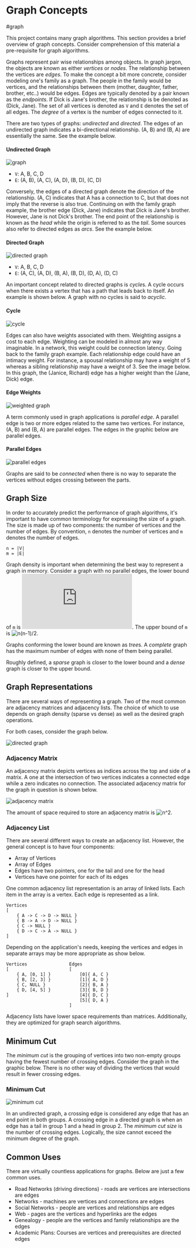# Graph Concepts
#graph

This project contains many graph algorithms. This section provides a brief
overview of graph concepts. Consider comprehension of this material a
pre-requisite for graph algorithms.

Graphs represent pair wise relationships among objects. In graph jargon, the
objects are known as either *vertices* or *nodes*. The relationship between the
vertices are *edges*. To make the concept a bit more concrete, consider modeling
one's family as a graph. The people in the family would be vertices, and the
relationships between them (mother, daughter, father, brother, etc..) would be
edges. Edges are typically denoted by a pair known as the *endpoints*. If Dick
is Jane's brother, the relationship is be denoted as (Dick, Jane). The set of
all vertices is denoted as `V` and `E` denotes the set of all edges. The
*degree* of a vertex is the number of edges connected to it.

There are two types of graphs: *undirected* and *directed*. The edges of an
undirected graph indicates a bi-directional relationship. (A, B) and (B, A) are
essentially the same.  See the example below.

#### Undirected Graph
![graph](graph.png)

* `V`: A, B, C, D
* `E`: (A, B), (A, C), (A, D), (B, D), (C, D)

Conversely, the edges of a directed graph denote the direction of the
relationship. (A, C) indicates that A has a connection to C, but that does not
imply that the reverse is also true. Continuing on with the family graph
example, the brother edge (Dick, Jane) indicates that Dick is Jane's brother.
However, Jane is not Dick's brother. The end point of the relationship is known
as the *head* while the origin is referred to as the *tail*. Some sources also
refer to directed edges as *arcs*. See the example below.

#### Directed Graph

![directed graph](dir-graph.png)

* `V`: A, B, C, D
* `E`: (A, C), (A, D), (B, A), (B, D), (D, A), (D, C)

An important concept related to directed graphs is *cycle*s. A cycle occurs when
there exists a vertex that has a path that leads back to itself. An example is
shown below. A graph with no cycles is said to *acyclic*.

#### Cycle
![cycle](cycle.png)

Edges can also have weights associated with them. Weighting assigns a cost to
each edge. Weighting can be modeled in almost any way imaginable. In a network,
this weight could be connection latency. Going back to the family graph example.
Each relationship edge could have an intimacy weight.  For instance, a spousal
relationship may have a weight of 5 whereas a sibling relationship may have a
weight of 3. See the image below. In this graph, the (Janice, Richard) edge has
a higher weight than the (Jane, Dick) edge.

#### Edge Weights

![weighted graph](weight-graph.png)

A term commonly used in graph applications is *parallel edge*. A parallel edge
is two or more edges related to the same two vertices. For instance, (A, B) and
(B, A) are parallel edges. The edges in the graphic below are parallel edges.

#### Parallel Edges

![parallel edges](par-edges.png)

Graphs are said to be *connected* when there is no way to separate the vertices
without edges crossing between the parts.

## Graph Size

In order to accurately predict the performance of graph algorithms, it's
important to have common terminology for expressing the size of a graph. The
size is made up of two components: the number of vertices and the number of
edges. By convention, `n` denotes the number of vertices and `m` denotes the
number of edges.

```
n = |V|
m = |E|
```

Graph density is important when determining the best way to represent a graph in
memory. Consider a graph with no parallel edges, the lower bound of `m` is
![n-1](https://latex.codecogs.com/gif.latex?n-1). The upper bound of `m` is
![n(n-1)/2](https://latex.codecogs.com/gif.latex?\frac{n(n-1)}{2}).

Graphs conforming the lower bound are known as *tree*s. A *complete* graph has
the maximum number of edges with none of them being parallel.

Roughly defined, a *sparse* graph is closer to the lower bound and a *dense*
graph is closer to the upper bound.

## Graph Representations

There are several ways of representing a graph. Two of the most common are
adjacency matrices and adjacency lists.  The choice of which to use depends on
graph density (sparse vs dense) as well as the desired graph operations.

For both cases, consider the graph below.

![directed graph](dir-graph.png)

### Adjacency Matrix
An adjacency matrix depicts vertices as indices across the top and side of a
matrix. A one at the intersection of two vertices indicates a connected edge
while a zero indicates no connection. The associated adjacency matrix for the
graph in question is shown below.

![adjacency matrix](adj-matrix.png) 

The amount of space required to store an adjacency matrix is
![n^2](https://latex.codecogs.com/gif.latex?n^2).

### Adjacency List

There are several different ways to create an adjacency list. However, the
general concept is to have four components:

* Array of Vertices
* Array of Edges
* Edges have two pointers, one for the tail and one for the head
* Vertices have one pointer for each of its edges

One common adjacency list representation is an array of linked lists. Each item
in the array is a vertex. Each edge is represented as a link.

```
Vertices
[
    { A -> C -> D -> NULL }
    { B -> A -> D -> NULL }
    { C -> NULL }
    { D -> C -> A -> NULL }
]
```

Depending on the application's needs, keeping the vertices and edges in separate
arrays may be more appropriate as show below.

```
Vertices                Edges
[                       [
    { A, [0, 1] }           [0]{ A, C }
    { B, [2, 3] }           [1]{ A, D }
    { C, NULL }             [2]{ B, A }
    { D, [4, 5] }           [3]{ B, D }
]                           [4]{ D, C }
                            [5]{ D, A }
                        ]
```

Adjacency lists have lower space requirements than matrices. Additionally, they
are optimized for graph search algorithms.

## Minimum Cut

The *minimum cut* is the grouping of vertices into two non-empty groups having
the fewest number of crossing edges. Consider the graph in the graphic below.
There is no other way of dividing the vertices that would result in fewer
crossing edges.

### Minimum Cut

![minimum cut](min-cut.png "Minimum Cut")

In an undirected graph, a crossing edge is considered any edge that has an end
point in both groups. A crossing edge in a directed graph is when an edge has a
tail in group 1 and a head in group 2.  The *minimum cut size* is the number of
crossing edges. Logically, the size cannot exceed the minimum degree of the
graph.

## Common Uses 

There are virtually countless applications for graphs. Below are just a few
common uses.

* Road Networks (driving directions) - roads are vertices are intersections are
    edges
* Networks - machines are vertices and connections are edges
* Social Networks - people are vertices and relationships are edges
* Web - pages are the vertices and hyperlinks are the edges
* Genealogy - people are the vertices and family relationships are the edges
* Academic Plans: Courses are vertices and prerequisites are directed edges
